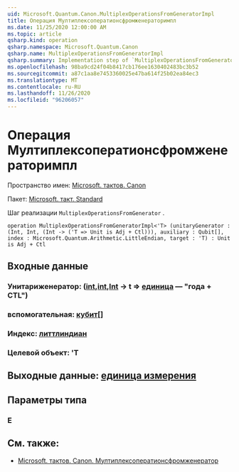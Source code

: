 ```yaml
---
uid: Microsoft.Quantum.Canon.MultiplexOperationsFromGeneratorImpl
title: Операция Мултиплексоператионсфромженераторимпл
ms.date: 11/25/2020 12:00:00 AM
ms.topic: article
qsharp.kind: operation
qsharp.namespace: Microsoft.Quantum.Canon
qsharp.name: MultiplexOperationsFromGeneratorImpl
qsharp.summary: Implementation step of `MultiplexOperationsFromGenerator`.
ms.openlocfilehash: 98ba9cd24f04b8417cb176ee1630402483bc3b52
ms.sourcegitcommit: a87c1aa8e7453360025e47ba614f25b02ea84ec3
ms.translationtype: MT
ms.contentlocale: ru-RU
ms.lasthandoff: 11/26/2020
ms.locfileid: "96206057"
---
```

# <a name="multiplexoperationsfromgeneratorimpl-operation"></a>Операция Мултиплексоператионсфромженераторимпл

Пространство имен: [Microsoft. тактов. Canon](xref:Microsoft.Quantum.Canon)

Пакет: [Microsoft. такт. Standard](https://nuget.org/packages/Microsoft.Quantum.Standard)


Шаг реализации `MultiplexOperationsFromGenerator` .

```qsharp
operation MultiplexOperationsFromGeneratorImpl<'T> (unitaryGenerator : (Int, Int, (Int -> ('T => Unit is Adj + Ctl))), auxiliary : Qubit[], index : Microsoft.Quantum.Arithmetic.LittleEndian, target : 'T) : Unit is Adj + Ctl
```


## <a name="input"></a>Входные данные

### <a name="unitarygenerator--intintint---t--unit--is-adj--ctl"></a>Унитариженератор: ([int](xref:microsoft.quantum.lang-ref.int),[int](xref:microsoft.quantum.lang-ref.int),[Int](xref:microsoft.quantum.lang-ref.int) -> t => [единица](xref:microsoft.quantum.lang-ref.unit)  — "года + CTL")




### <a name="auxiliary--qubit"></a>вспомогательная: [кубит](xref:microsoft.quantum.lang-ref.qubit)[]




### <a name="index--littleendian"></a>Индекс: [литтлиндиан](xref:Microsoft.Quantum.Arithmetic.LittleEndian)




### <a name="target--t"></a>Целевой объект: 'T





## <a name="output--unit"></a>Выходные данные: [единица измерения](xref:microsoft.quantum.lang-ref.unit)



## <a name="type-parameters"></a>Параметры типа

### <a name="t"></a>Е



## <a name="see-also"></a>См. также:

- [Microsoft. тактов. Canon. Мултиплексоператионсфромженератор](xref:Microsoft.Quantum.Canon.MultiplexOperationsFromGenerator)